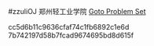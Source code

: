 #zzuliOJ 郑州轻工业学院
[Goto Problem Set](http://acm.zzuli.edu.cn/zzuliacm/problemset.php "Problem Set")  

cc5d6b11c9636cfaf74c1fb6892c1e6d  
7b742197d58b7fcad9674695bd8d615f
